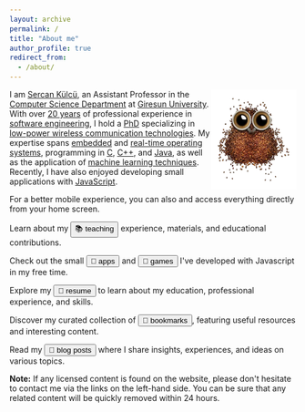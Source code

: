 ```yaml
---
layout: archive
permalink: /
title: "About me"
author_profile: true
redirect_from: 
  - /about/
---
```


<img align="right" width="150" alt="owl coffee beans" src="/images/owl-coffee-beans.webp">

I am <u>Sercan Külcü</u>, an Assistant Professor in the <u>Computer Science Department</u> at <u>Giresun University</u>. With over <u>20 years</u> of professional experience in <u>software engineering</u>, I hold a <u>PhD</u> specializing in <u>low-power wireless communication technologies</u>. My expertise spans <u>embedded</u> and <u>real-time operating systems</u>, programming in <u>C</u>, <u>C++</u>, and <u>Java</u>, as well as the application of <u>machine learning techniques</u>. Recently, I have also enjoyed developing small applications with <u>JavaScript</u>.

For a better mobile experience, you can also <button id="installPWA" style="display: none;">🚀 click to install the app</button> and access everything directly from your home screen.

<script>
let deferredPrompt;

window.addEventListener("beforeinstallprompt", (event) => {
    event.preventDefault();
    deferredPrompt = event;
    document.getElementById("installPWA").style.display = "block";
});

document.getElementById("installPWA").addEventListener("click", async () => {
    if (deferredPrompt) {
        deferredPrompt.prompt();
        const { outcome } = await deferredPrompt.userChoice;
        deferredPrompt = null;
    }
});

window.addEventListener("appinstalled", () => {
    document.getElementById("installPWA").style.display = "none";
});
</script>

Learn about my <button onclick="location.href='teaching'"> 📚 teaching </button> experience, materials, and educational contributions. 

Check out the small <button onclick="location.href='apps'">📱 apps</button> and <button onclick="location.href='https://dorukdayim.netlify.app'">🧠 games</button> I've developed with Javascript in my free time. 

Explore my <button onclick="location.href='cv'">📄 resume</button> to learn about my education, professional experience, and skills. 

Discover my curated collection of <button onclick="location.href='bookmarks'">🔖 bookmarks</button>, featuring useful resources and interesting content. 

Read my <button onclick="location.href='posts'">📝 blog posts</button> where I share insights, experiences, and ideas on various topics. 

**Note:** If any licensed content is found on the website, please don't hesitate to contact me via the links on the left-hand side. You can be sure that any related content will be quickly removed within 24 hours.

<!--
<script data-name="BMC-Widget" data-cfasync="false" src="https://cdnjs.buymeacoffee.com/1.0.0/widget.prod.min.js" data-id="sercankulc" data-description="Support me on Buy me a coffee!" data-message="Thank you for visiting!" data-color="#5F7FFF" data-position="Right" data-x_margin="18" data-y_margin="18"></script>
-->